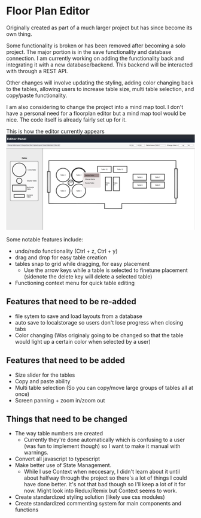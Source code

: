 # Floor Plan Editor

Originally created as part of a much larger project but has since become its own thing.

Some functionality is broken or has been removed after becoming a solo project. The major portion is in the save functionality and database connection. I am currently working on adding the functionality back and integrating it with a new database/backend. This backend will be interacted with through a REST API.

Other changes will involve updating the styling, adding color changing back to the tables, allowing users to increase table size, multi table selection, and copy/paste functionality. 

I am also considering to change the project into a mind map tool. I don't have a personal need for a floorplan editor but a mind map tool would be nice. The code itself is already fairly set up for it.

This is how the editor currently appears
![Alt text](image.png)

Some notable features include:
- undo/redo functionality (Ctrl + z, Ctrl + y)
- drag and drop for easy table creation
- tables snap to grid while dragging, for easy placement
  - Use the arrow keys while a table is selected to finetune placement (sidenote the delete key will delete a selected table)
- Functioning context menu for quick table editing


## Features that need to be re-added
- file sytem to save and load layouts from a database 
- auto save to localstorage so users don't lose progress when closing tabs
- Color changing (Was originaly going to be changed so that the table would light up a certain color when selected by a user)

## Features that need to be added
- Size slider for the tables
- Copy and paste ability
- Multi table selection (So you can copy/move large groups of tables all at once)
- Screen panning + zoom in/zoom out      

## Things that need to be changed
- The way table numbers are created
  - Currently they're done automatically which is confusing to a user (was fun to implement though) so I want to make it manual with warnings.
- Convert all javascript to typescript
- Make better use of State Management.
  - While I use Context when neccesary, I didn't learn about it until about halfway through the project so there's a lot of things I could have done better. It's not that bad though so I'll keep a lot of it for now. Might look into Redux/Remix but Context seems to work.
- Create standardized styling solution (likely use css modules)
- Create standardized commenting system for main components and functions




